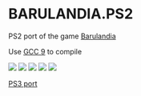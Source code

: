 # BARULANDIA.PS2

PS2 port of the game [Barulandia](https://play.google.com/store/apps/details?id=barulandia.br.com.jmgk)

Use [GCC 9](https://gitlab.com/ps2max/ps2dev-repo/-/tree/ee-toolchain-gcc9) to compile

![](https://user-images.githubusercontent.com/46632344/101265738-94861700-3727-11eb-8e1b-6c49d65d4bf6.png)
![](https://user-images.githubusercontent.com/46632344/101265739-951ead80-3727-11eb-9d3b-82a027153c9f.png)
![](https://user-images.githubusercontent.com/46632344/101265740-95b74400-3727-11eb-87ff-48d889eec001.png)
![](https://user-images.githubusercontent.com/46632344/101407265-633d5080-38b9-11eb-8b49-78c4ebd161c4.png)
![](https://user-images.githubusercontent.com/46632344/101352116-65c78800-3870-11eb-8c02-03a5a51fd933.png)

[PS3 port](https://github.com/jmgk77/BARULANDIA.PS3)
